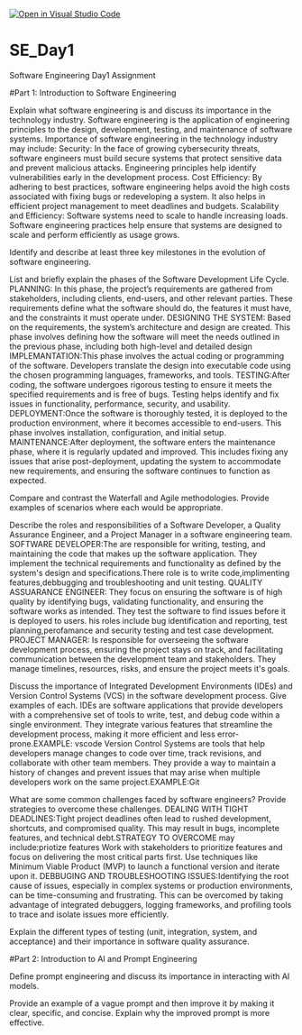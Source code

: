 [![Open in Visual Studio Code](https://classroom.github.com/assets/open-in-vscode-2e0aaae1b6195c2367325f4f02e2d04e9abb55f0b24a779b69b11b9e10269abc.svg)](https://classroom.github.com/online_ide?assignment_repo_id=18368845&assignment_repo_type=AssignmentRepo)
# SE_Day1
Software Engineering Day1 Assignment

#Part 1: Introduction to Software Engineering

Explain what software engineering is and discuss its importance in the technology industry.
Software engineering is the application of engineering principles to the design, development, testing, and maintenance of software systems.
Importance of software engineering in the technology industry may include:
Security: In the face of growing cybersecurity threats, software engineers must build secure systems that protect sensitive data and prevent malicious attacks. Engineering principles help identify vulnerabilities early in the development process.
Cost Efficiency: By adhering to best practices, software engineering helps avoid the high costs associated with fixing bugs or redeveloping a system. It also helps in efficient project management to meet deadlines and budgets.
Scalability and Efficiency: Software systems need to scale to handle increasing loads. Software engineering practices help ensure that systems are designed to scale and perform efficiently as usage grows.


Identify and describe at least three key milestones in the evolution of software engineering.


List and briefly explain the phases of the Software Development Life Cycle.
PLANNING: In this phase, the project’s requirements are gathered from stakeholders, including clients, end-users, and other relevant parties. These requirements define what the software should do, the features it must have, and the constraints it must operate under.
DESIGNING THE SYSTEM: Based on the requirements, the system’s architecture and design are created. This phase involves defining how the software will meet the needs outlined in the previous phase, including both high-level and detailed design
IMPLEMANTATION:This phase involves the actual coding or programming of the software. Developers translate the design into executable code using the chosen programming languages, frameworks, and tools.
TESTING:After coding, the software undergoes rigorous testing to ensure it meets the specified requirements and is free of bugs. Testing helps identify and fix issues in functionality, performance, security, and usability.
DEPLOYMENT:Once the software is thoroughly tested, it is deployed to the production environment, where it becomes accessible to end-users. This phase involves installation, configuration, and initial setup.
MAINTENANCE:After deployment, the software enters the maintenance phase, where it is regularly updated and improved. This includes fixing any issues that arise post-deployment, updating the system to accommodate new requirements, and ensuring the software continues to function as expected.


Compare and contrast the Waterfall and Agile methodologies. Provide examples of scenarios where each would be appropriate.


Describe the roles and responsibilities of a Software Developer, a Quality Assurance Engineer, and a Project Manager in a software engineering team.
SOFTWARE DEVELOPER:The are  responsible for writing, testing, and maintaining the code that makes up the software application. They implement the technical requirements and functionality as defined by the system's design and specifications.There role is to write code,implimenting features,debbugging and troubleshooting and unit testing.
QUALITY ASSUARANCE ENGINEER: They focus on ensuring the software is of high quality by identifying bugs, validating functionality, and ensuring the software works as intended. They test the software to find issues before it is deployed to users. his roles include bug identification and reporting, test planning,perofamance and security testing and test case development.
PROJECT MANAGER: Is responsible for overseeing the software development process, ensuring the project stays on track, and facilitating communication between the development team and stakeholders. They manage timelines, resources, risks, and ensure the project meets it's goals.

Discuss the importance of Integrated Development Environments (IDEs) and Version Control Systems (VCS) in the software development process. Give examples of each.
IDEs are software applications that provide developers with a comprehensive set of tools to write, test, and debug code within a single environment. They integrate various features that streamline the development process, making it more efficient and less error-prone.EXAMPLE: vscode
Version Control Systems are tools that help developers manage changes to code over time, track revisions, and collaborate with other team members. They provide a way to maintain a history of changes and prevent issues that may arise when multiple developers work on the same project.EXAMPLE:Git





What are some common challenges faced by software engineers? Provide strategies to overcome these challenges.
DEALING WITH TIGHT DEADLINES:Tight project deadlines often lead to rushed development, shortcuts, and compromised quality. This may result in bugs, incomplete features, and technical debt.STRATEGY TO OVERCOME may include:priotize features Work with stakeholders to prioritize features and focus on delivering the most critical parts first. Use techniques like Minimum Viable Product (MVP) to launch a functional version and iterate upon it.
DEBBUGING AND TROUBLESHOOTING ISSUES:Identifying the root cause of issues, especially in complex systems or production environments, can be time-consuming and frustrating.
This can be overcomed by taking advantage of integrated debuggers, logging frameworks, and profiling tools to trace and isolate issues more efficiently.


Explain the different types of testing (unit, integration, system, and acceptance) and their importance in software quality assurance.


#Part 2: Introduction to AI and Prompt Engineering


Define prompt engineering and discuss its importance in interacting with AI models.


Provide an example of a vague prompt and then improve it by making it clear, specific, and concise. Explain why the improved prompt is more effective.
